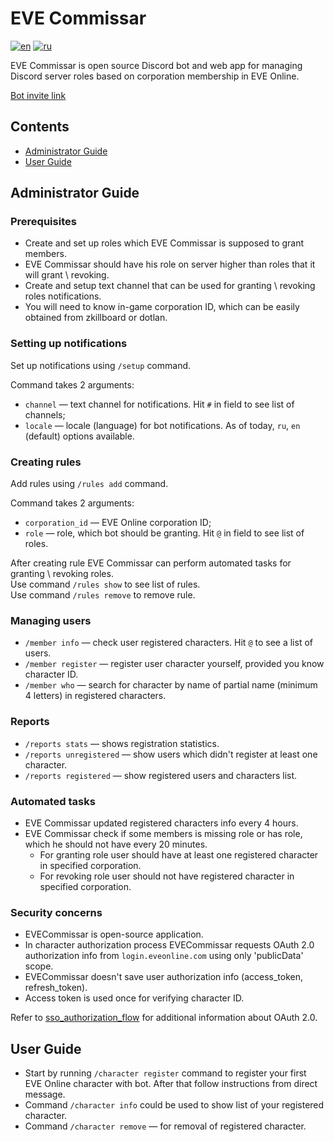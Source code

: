 # EVE Commissar

[![en](https://img.shields.io/badge/lang-en-red.svg)](https://github.com/AnaxRho/EVECommissar/blob/main/README.md)
[![ru](https://img.shields.io/badge/lang-ru-yellow.svg)](https://github.com/AnaxRho/EVECommissar/blob/main/README.ru.md)

EVE Commissar is open source Discord bot and web app for managing Discord server roles based on corporation membership in EVE Online.

[Bot invite link](https://discord.com/api/oauth2/authorize?client_id=1157665492564197437&permissions=268437504&scope=bot)

## Contents
* [Administrator Guide](#administrator-guide)
* [User Guide](#user-guide)

## Administrator Guide
    
### Prerequisites

* Create and set up roles which EVE Commissar is supposed to grant members.
* EVE Commissar should have his role on server higher than roles that it will grant \ revoking.
* Create and setup text channel that can be used for granting \ revoking roles notifications.
* You will need to know in-game corporation ID, which can be easily obtained from zkillboard or dotlan.

### Setting up notifications

Set up notifications using `/setup` command.

Command takes 2 arguments:
* `channel` — text channel for notifications. Hit `#` in field to see list of channels; 
* `locale` — locale (language) for bot notifications. As of today, `ru`, `en` (default) options available. 

### Creating rules

Add rules using `/rules add` command.

Command takes 2 arguments:
* `corporation_id` — EVE Online corporation ID;
* `role` — role, which bot should be granting. Hit `@` in field to see list of roles.
    
After creating rule EVE Commissar can perform automated tasks for granting \ revoking roles.\
Use command `/rules show` to see list of rules.\
Use command `/rules remove` to remove rule.
  
### Managing users

* `/member info` — check user registered characters. Hit `@` to see a list of users.
* `/member register` — register user character yourself, provided you know character ID.
* `/member who` — search for character by name of partial name (minimum 4 letters) in registered characters.

### Reports

* `/reports stats` — shows registration statistics.
* `/reports unregistered` — show users which didn't register at least one character.
* `/reports registered` — show registered users and characters list.

### Automated tasks

* EVE Commissar updated registered characters info every 4 hours.
* EVE Commissar check if some members is missing role or has role, which he should not have every 20 minutes.
  * For granting role user should have at least one registered character in specified corporation.
  * For revoking role user should not have registered character in specified corporation.

### Security concerns

* EVECommissar is open-source application.
* In character authorization process EVECommissar requests OAuth 2.0 authorization info from `login.eveonline.com` using only 'publicData' scope.
* EVECommissar doesn't save user authorization info (access_token, refresh_token).
* Access token is used once for verifying character ID.

Refer to [sso_authorization_flow](`https://docs.esi.evetech.net/docs/sso/sso_authorization_flow.html`) for additional information about OAuth 2.0.

## User Guide
        
* Start by running `/character register` command to register your first EVE Online character with bot. After that follow instructions from direct message.
* Command `/character info` could be used to show list of your registered character.
* Command `/character remove` — for removal of registered character.    